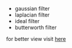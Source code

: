- gaussian filter
- laplacian filter
- ideal filter
- butterworth filter

for better view visit [here](https://nbviewer.jupyter.org/github/kkasra12/-ImageProcessing/blob/master/03-filters/filters.ipynb)
